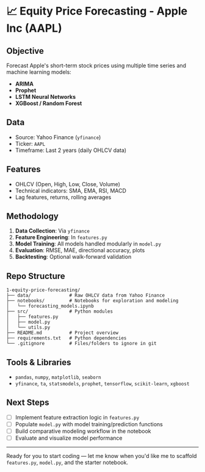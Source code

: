 
# 📈 Equity Price Forecasting - Apple Inc (AAPL)

## Objective
Forecast Apple's short-term stock prices using multiple time series and machine learning models:
- **ARIMA**
- **Prophet**
- **LSTM Neural Networks**
- **XGBoost / Random Forest**

## Data
- Source: Yahoo Finance (`yfinance`)
- Ticker: `AAPL`
- Timeframe: Last 2 years (daily OHLCV data)

## Features
- OHLCV (Open, High, Low, Close, Volume)
- Technical indicators: SMA, EMA, RSI, MACD
- Lag features, returns, rolling averages

## Methodology
1. **Data Collection**: Via `yfinance`
2. **Feature Engineering**: In `features.py`
3. **Model Training**: All models handled modularly in `model.py`
4. **Evaluation**: RMSE, MAE, directional accuracy, plots
5. **Backtesting**: Optional walk-forward validation

## Repo Structure
```
1-equity-price-forecasting/
├── data/              # Raw OHLCV data from Yahoo Finance
├── notebooks/         # Notebooks for exploration and modeling
│   └── forecasting_models.ipynb
├── src/               # Python modules
│   ├── features.py
│   ├── model.py
│   └── utils.py
├── README.md          # Project overview
├── requirements.txt   # Python dependencies
└── .gitignore         # Files/folders to ignore in git
```

## Tools & Libraries
- `pandas`, `numpy`, `matplotlib`, `seaborn`
- `yfinance`, `ta`, `statsmodels`, `prophet`, `tensorflow`, `scikit-learn`, `xgboost`

## Next Steps
- [ ] Implement feature extraction logic in `features.py`
- [ ] Populate `model.py` with model training/prediction functions
- [ ] Build comparative modeling workflow in the notebook
- [ ] Evaluate and visualize model performance

---

Ready for you to start coding — let me know when you'd like me to scaffold `features.py`, `model.py`, and the starter notebook.
